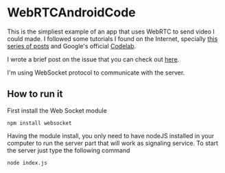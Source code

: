 # WebRTCAndroidCode
This is the simpliest example of an app that uses WebRTC to send video I could made. I followed some tutorials I found on the Internet,
specially [this series of posts](https://vivekc.xyz/getting-started-with-webrtc-for-android-daab1e268ff4) and Google's official [Codelab](https://codelabs.developers.google.com/codelabs/webrtc-web/#0).

I wrote a brief post on the issue that you can check out [here](https://medium.com/@SergioPaniego/tutorial-on-how-to-make-the-simplest-webrtc-android-app-daacb5c8d133).

I'm using WebSocket protocol to communicate with the server.

## How to run it
First install the Web Socket module 
```
npm install websocket
```
Having the module install, you only need to have nodeJS installed in your computer to run the server part that will work as signaling service. To start the server just type the following command

```
node index.js
```
